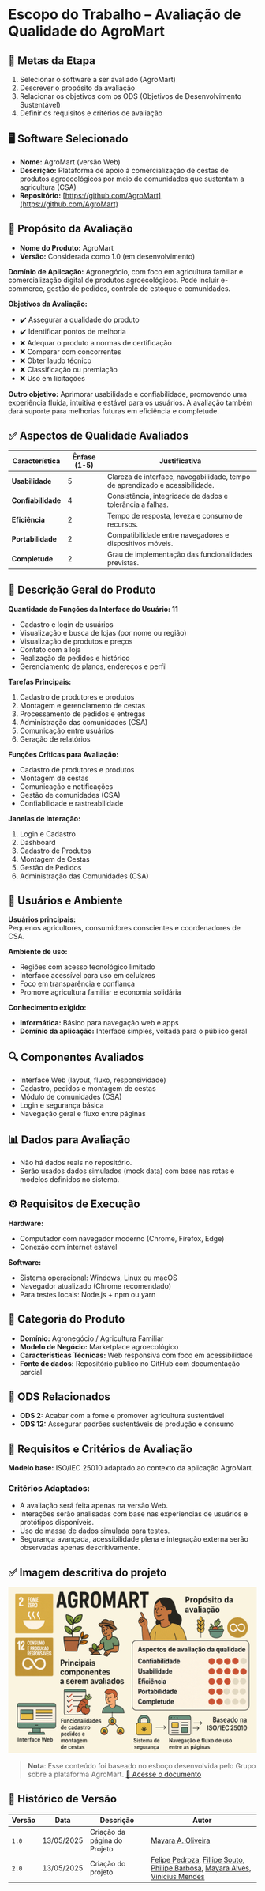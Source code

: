 # **Escopo do Trabalho – Avaliação de Qualidade do AgroMart**

## 🎯 Metas da Etapa

1. Selecionar o software a ser avaliado (AgroMart)
2. Descrever o propósito da avaliação
3. Relacionar os objetivos com os ODS (Objetivos de Desenvolvimento Sustentável)
4. Definir os requisitos e critérios de avaliação

## 🖥️ Software Selecionado

- **Nome:** AgroMart (versão Web)
- **Descrição:** Plataforma de apoio à comercialização de cestas de produtos agroecológicos por meio de comunidades que sustentam a agricultura (CSA)
- **Repositório:** [https://github.com/AgroMart](https://github.com/AgroMart)


## 🎯 Propósito da Avaliação

- **Nome do Produto:** AgroMart  
- **Versão:** Considerada como 1.0 (em desenvolvimento)

**Domínio de Aplicação:** Agronegócio, com foco em agricultura familiar e comercialização digital de produtos agroecológicos. Pode incluir e-commerce, gestão de pedidos, controle de estoque e comunidades.

**Objetivos da Avaliação:**

- ✔️ Assegurar a qualidade do produto
- ✔️ Identificar pontos de melhoria
- ❌ Adequar o produto a normas de certificação
- ❌ Comparar com concorrentes
- ❌ Obter laudo técnico
- ❌ Classificação ou premiação
- ❌ Uso em licitações

**Outro objetivo:** Aprimorar usabilidade e confiabilidade, promovendo uma experiência fluida, intuitiva e estável para os usuários. A avaliação também dará suporte para melhorias futuras em eficiência e completude.


## ✅ Aspectos de Qualidade Avaliados

| Característica     | Ênfase (1-5) | Justificativa                                                                 |
|--------------------|--------------|-------------------------------------------------------------------------------|
| **Usabilidade**    | 5            | Clareza de interface, navegabilidade, tempo de aprendizado e acessibilidade. |
| **Confiabilidade** | 4            | Consistência, integridade de dados e tolerância a falhas.                     |
| **Eficiência**     | 2            | Tempo de resposta, leveza e consumo de recursos.                              |
| **Portabilidade**  | 2            | Compatibilidade entre navegadores e dispositivos móveis.                      |
| **Completude**     | 2            | Grau de implementação das funcionalidades previstas.                          |


## 🧩 Descrição Geral do Produto

**Quantidade de Funções da Interface do Usuário: 11**
- Cadastro e login de usuários
- Visualização e busca de lojas (por nome ou região)
- Visualização de produtos e preços
- Contato com a loja
- Realização de pedidos e histórico
- Gerenciamento de planos, endereços e perfil

**Tarefas Principais:**
1. Cadastro de produtores e produtos
2. Montagem e gerenciamento de cestas
3. Processamento de pedidos e entregas
4. Administração das comunidades (CSA)
5. Comunicação entre usuários
6. Geração de relatórios

**Funções Críticas para Avaliação:**
- Cadastro de produtores e produtos
- Montagem de cestas
- Comunicação e notificações
- Gestão de comunidades (CSA)
- Confiabilidade e rastreabilidade

**Janelas de Interação:**
1. Login e Cadastro
2. Dashboard
3. Cadastro de Produtos
4. Montagem de Cestas
5. Gestão de Pedidos
6. Administração das Comunidades (CSA)


## 👤 Usuários e Ambiente

**Usuários principais:**  
Pequenos agricultores, consumidores conscientes e coordenadores de CSA.

**Ambiente de uso:**
- Regiões com acesso tecnológico limitado
- Interface acessível para uso em celulares
- Foco em transparência e confiança
- Promove agricultura familiar e economia solidária

**Conhecimento exigido:**
- **Informática:** Básico para navegação web e apps
- **Domínio da aplicação:** Interface simples, voltada para o público geral


## 🔍 Componentes Avaliados

- Interface Web (layout, fluxo, responsividade)
- Cadastro, pedidos e montagem de cestas
- Módulo de comunidades (CSA)
- Login e segurança básica
- Navegação geral e fluxo entre páginas


## 📊 Dados para Avaliação

- Não há dados reais no repositório.
- Serão usados dados simulados (mock data) com base nas rotas e modelos definidos no sistema.

## ⚙️ Requisitos de Execução

**Hardware:**
- Computador com navegador moderno (Chrome, Firefox, Edge)
- Conexão com internet estável

**Software:**
- Sistema operacional: Windows, Linux ou macOS
- Navegador atualizado (Chrome recomendado)
- Para testes locais: Node.js + npm ou yarn

## 🧭 Categoria do Produto

- **Domínio:** Agronegócio / Agricultura Familiar
- **Modelo de Negócio:** Marketplace agroecológico
- **Características Técnicas:** Web responsiva com foco em acessibilidade
- **Fonte de dados:** Repositório público no GitHub com documentação parcial


## 🌱 ODS Relacionados

- **ODS 2:** Acabar com a fome e promover agricultura sustentável
- **ODS 12:** Assegurar padrões sustentáveis de produção e consumo


## 🧪 Requisitos e Critérios de Avaliação

**Modelo base:** ISO/IEC 25010 adaptado ao contexto da aplicação AgroMart.

### Critérios Adaptados:
- A avaliação será feita apenas na versão Web.
- Interações serão analisadas com base nas experiencias de usuários e protótipos disponíveis.
- Uso de massa de dados simulada para testes.
- Segurança avançada, acessibilidade plena e integração externa serão observadas apenas descritivamente.

## ✅ Imagem descritiva do projeto

![Imagem do projeto](../assets/desenho.png)

> **Nota**: Esse conteúdo foi baseado no esboço desenvolvida pelo Grupo sobre a plataforma AgroMart. [📄 Acesse o documento](../assets/Esboco.pdf)

## 📑 Histórico de Versão

| Versão | Data       | Descrição                                 | Autor                                   |
|--------|------------|-------------------------------------------|------------------------------------------|
| `1.0`  | 13/05/2025 | Criação da página do Projeto| [Mayara A. Oliveira](https://github.com/Mayara-tech) |
| `2.0`  | 13/05/2025 | Criação do projeto | [Felipe Pedroza](https://github.com/darkymeubem), [Fillipe Souto](https://github.com/fillipeb50), [Philipe Barbosa](https://github.com/PhMoraiis), [Mayara Alves](https://github.com/Mayara-tech), [Vinicius Mendes ](https://github.com/yabamiah)      |
